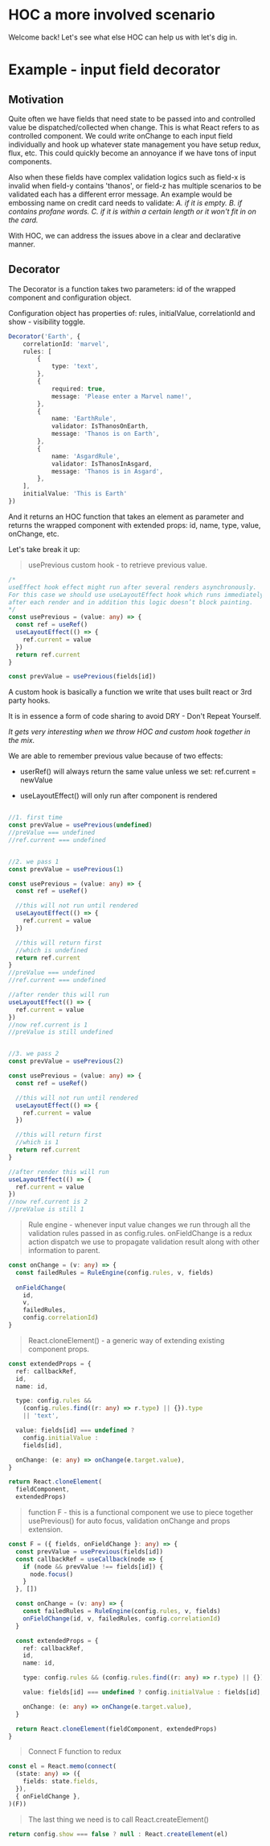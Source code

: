 # HOC a more involved scenario

Welcome back! Let's see what else HOC can help us with let's dig in.

# Example - input field decorator

## Motivation

Quite often we have fields that need state to be passed into and controlled value be dispatched/collected when change. This is what React refers to as controlled component. We could write onChange to each input field individually and hook up whatever state management you have setup redux, flux, etc. This could quickly become an annoyance if we have tons of input components.

Also when these fields have complex validation logics such as field-x is invalid when field-y contains 'thanos', or field-z has multiple scenarios to be validated each has a different error message. An example would be embossing name on credit card needs to validate: _A. if it is empty. B. if contains profane words. C. if it is within a certain length or it won't fit in on the card._

With HOC, we can address the issues above in a clear and declarative manner.

## Decorator

The Decorator is a function takes two parameters: id of the wrapped component and configuration object.

Configuration object has properties of: rules, initialValue, correlationId and show - visibility toggle.

```typescript
Decorator('Earth', {
	correlationId: 'marvel',
	rules: [
		{
			type: 'text',
		},
		{
			required: true,
			message: 'Please enter a Marvel name!',
		},
		{
			name: 'EarthRule',
			validator: IsThanosOnEarth,
			message: 'Thanos is on Earth',
		},
		{
			name: 'AsgardRule',
			validator: IsThanosInAsgard,
			message: 'Thanos is in Asgard',
		},
	],
	initialValue: 'This is Earth'
})
```

And it returns an HOC function that takes an element as parameter and returns the wrapped component with extended props: id, name, type, value, onChange, etc.

Let's take break it up:

> usePrevious custom hook - to retrieve previous value.

```typescript
/*
useEffect hook effect might run after several renders asynchronously.
For this case we should use useLayoutEffect hook which runs immediately
after each render and in addition this logic doesn’t block painting.
*/
const usePrevious = (value: any) => {
  const ref = useRef()
  useLayoutEffect(() => {
    ref.current = value
  })
  return ref.current
}

const prevValue = usePrevious(fields[id])
```

A custom hook is basically a function we write that uses built react or 3rd party hooks.

It is in essence a form of code sharing to avoid DRY - Don't Repeat Yourself. 

_It gets very interesting when we throw HOC and custom hook together in the mix._

We are able to remember previous value because of two effects:

- userRef() will always return the same value unless we set: ref.current = newValue

- useLayoutEffect() will only run after component is rendered

```typescript

//1. first time
const prevValue = usePrevious(undefined)
//preValue === undefined
//ref.current === undefined


//2. we pass 1
const prevValue = usePrevious(1)

const usePrevious = (value: any) => {
  const ref = useRef()

  //this will not run until rendered
  useLayoutEffect(() => {
    ref.current = value
  })

  //this will return first
  //which is undefined
  return ref.current
}
//preValue === undefined
//ref.current === undefined

//after render this will run
useLayoutEffect(() => {
  ref.current = value
})
//now ref.current is 1
//preValue is still undefined


//3. we pass 2
const prevValue = usePrevious(2)

const usePrevious = (value: any) => {
  const ref = useRef()

  //this will not run until rendered
  useLayoutEffect(() => {
    ref.current = value
  })

  //this will return first
  //which is 1
  return ref.current
}

//after render this will run
useLayoutEffect(() => {
  ref.current = value
})
//now ref.current is 2
//preValue is still 1
```

> Rule engine - whenever input value changes we run through all the validation rules passed in as config.rules. onFieldChange is a redux action dispatch we use to propagate validation result along with other information to parent.

```typescript
const onChange = (v: any) => {
  const failedRules = RuleEngine(config.rules, v, fields)
  
  onFieldChange(
    id,
    v,
    failedRules,
    config.correlationId)
}
```

> React.cloneElement() - a generic way of extending existing component props.

```typescript
const extendedProps = {
  ref: callbackRef,
  id,
  name: id,

  type: config.rules &&
    (config.rules.find((r: any) => r.type) || {}).type
    || 'text',

  value: fields[id] === undefined ?
    config.initialValue :
    fields[id],

  onChange: (e: any) => onChange(e.target.value),
}

return React.cloneElement(
  fieldComponent,
  extendedProps)
```

> function F - this is a functional component we use to piece together usePrevious() for auto focus, validation onChange and props extension.

```typescript
const F = ({ fields, onFieldChange }: any) => {
  const prevValue = usePrevious(fields[id])
  const callbackRef = useCallback(node => {
    if (node && prevValue !== fields[id]) {
      node.focus()
    }
  }, [])

  const onChange = (v: any) => {
    const failedRules = RuleEngine(config.rules, v, fields)
    onFieldChange(id, v, failedRules, config.correlationId)
  }

  const extendedProps = {
    ref: callbackRef,
    id,
    name: id,

    type: config.rules && (config.rules.find((r: any) => r.type) || {}).type || 'text',

    value: fields[id] === undefined ? config.initialValue : fields[id],

    onChange: (e: any) => onChange(e.target.value),
  }

  return React.cloneElement(fieldComponent, extendedProps)
}
```

> Connect F function to redux

```typescript
const el = React.memo(connect(
  (state: any) => ({
    fields: state.fields,
  }),
  { onFieldChange },
)(F))
```

> The last thing we need is to call React.createElement()

```typescript
return config.show === false ? null : React.createElement(el)
```
